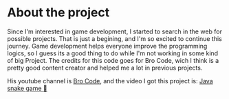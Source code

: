 # About the project
Since I'm interested in game development, I started to search in the web for possible projects. That is just a begining, and I'm so excited to continue this journey.
Game development helps everyone improve the programming logics, so I guess its a good thing to do while I'm not working in some kind of big Project.
The credits for this code goes for Bro Code, wich I think is a pretty good content creator and helped me a lot in previous projects.

His youtube channel is [Bro Code](https://www.youtube.com/@BroCodez), and the video I got this project is: [Java snake game 🐍](https://www.youtu.be/bI6e6qjJ8JQ?si=74NyBOmOGEadZRsb)
